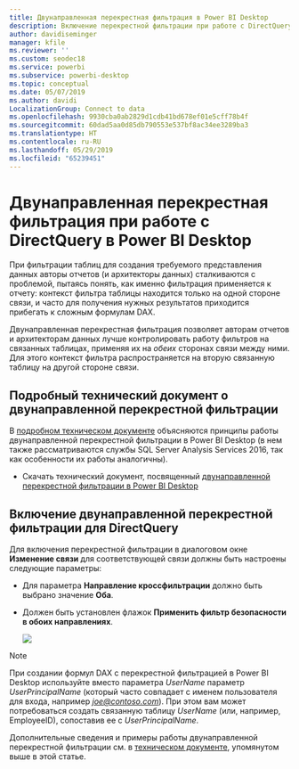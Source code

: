 ```yaml
---
title: Двунаправленная перекрестная фильтрация в Power BI Desktop
description: Включение перекрестной фильтрации при работе с DirectQuery в Power BI Desktop
author: davidiseminger
manager: kfile
ms.reviewer: ''
ms.custom: seodec18
ms.service: powerbi
ms.subservice: powerbi-desktop
ms.topic: conceptual
ms.date: 05/07/2019
ms.author: davidi
LocalizationGroup: Connect to data
ms.openlocfilehash: 9930cba0ab2829d1cdb41bd678ef01e5cff78b4f
ms.sourcegitcommit: 60dad5aa0d85db790553e537bf8ac34ee3289ba3
ms.translationtype: HT
ms.contentlocale: ru-RU
ms.lasthandoff: 05/29/2019
ms.locfileid: "65239451"
---
```

# <a name="bidirectional-cross-filtering-using-directquery-in-power-bi-desktop"></a>Двунаправленная перекрестная фильтрация при работе с DirectQuery в Power BI Desktop

При фильтрации таблиц для создания требуемого представления данных авторы отчетов (и архитекторы данных) сталкиваются с проблемой, пытаясь понять, как именно фильтрация применяется к отчету: контекст фильтра таблицы находится только на одной стороне связи, и часто для получения нужных результатов приходится прибегать к сложным формулам DAX.

Двунаправленная перекрестная фильтрация позволяет авторам отчетов и архитекторам данных лучше контролировать работу фильтров на связанных таблицах, применяя их на *обеих* сторонах связи между ними. Для этого контекст фильтра распространяется на вторую связанную таблицу на другой стороне связи.

## <a name="detailed-whitepaper-for-bidirectional-cross-filtering"></a>Подробный технический документ о двунаправленной перекрестной фильтрации
В [подробном техническом документе](http://download.microsoft.com/download/2/7/8/2782DF95-3E0D-40CD-BFC8-749A2882E109/Bidirectional%20cross-filtering%20in%20Analysis%20Services%202016%20and%20Power%20BI.docx) объясняются принципы работы двунаправленной перекрестной фильтрации в Power BI Desktop (в нем также рассматриваются службы SQL Server Analysis Services 2016, так как особенности их работы аналогичны).

* Скачать технический документ, посвященный [двунаправленной перекрестной фильтрации в Power BI Desktop](http://download.microsoft.com/download/2/7/8/2782DF95-3E0D-40CD-BFC8-749A2882E109/Bidirectional%20cross-filtering%20in%20Analysis%20Services%202016%20and%20Power%20BI.docx)

## <a name="enabling-bidirectional-cross-filtering-for-directquery"></a>Включение двунаправленной перекрестной фильтрации для DirectQuery

Для включения перекрестной фильтрации в диалоговом окне **Изменение связи** для соответствующей связи должны быть настроены следующие параметры:

* Для параметра **Направление кроссфильтрации** должно быть выбрано значение **Оба**.
* Должен быть установлен флажок **Применить фильтр безопасности в обоих направлениях**.

  ![](media/desktop-bidirectional-filtering/bidirectional-filtering_2.png)

> [!NOTE]
> При создании формул DAX с перекрестной фильтрацией в Power BI Desktop используйте вместо параметра *UserName* параметр *UserPrincipalName* (который часто совпадает с именем пользователя для входа, например <em>joe@contoso.com</em>). При этом вам может потребоваться создать связанную таблицу *UserName* (или, например, EmployeeID), сопоставив ее с *UserPrincipalName*.

Дополнительные сведения и примеры работы двунаправленной перекрестной фильтрации см. в [техническом документе](http://download.microsoft.com/download/2/7/8/2782DF95-3E0D-40CD-BFC8-749A2882E109/Bidirectional%20cross-filtering%20in%20Analysis%20Services%202016%20and%20Power%20BI.docx), упомянутом выше в этой статье.

